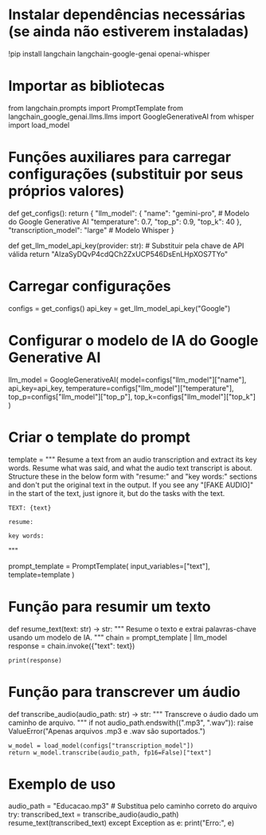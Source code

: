 # Instalar dependências necessárias (se ainda não estiverem instaladas)
!pip install langchain langchain-google-genai openai-whisper

# Importar as bibliotecas
from langchain.prompts import PromptTemplate
from langchain_google_genai.llms.llms import GoogleGenerativeAI
from whisper import load_model

# Funções auxiliares para carregar configurações (substituir por seus próprios valores)
def get_configs():
    return {
        "llm_model": {
            "name": "gemini-pro",  # Modelo do Google Generative AI
            "temperature": 0.7,
            "top_p": 0.9,
            "top_k": 40
        },
        "transcription_model": "large"  # Modelo Whisper
    }

def get_llm_model_api_key(provider: str):
    # Substituir pela chave de API válida
    return "AIzaSyDQvP4cdQCh2ZxUCP546DsEnLHpXOS7TYo"

# Carregar configurações
configs = get_configs()
api_key = get_llm_model_api_key("Google")

# Configurar o modelo de IA do Google Generative AI
llm_model = GoogleGenerativeAI(
    model=configs["llm_model"]["name"],
    api_key=api_key,
    temperature=configs["llm_model"]["temperature"],
    top_p=configs["llm_model"]["top_p"],
    top_k=configs["llm_model"]["top_k"]
)

# Criar o template do prompt
template = """
    Resume a text from an audio transcription and extract its key words.
    Resume what was said, and what the audio text transcript is about.
    Structure these in the below form with "resume:" and "key words:" sections and
    don't put the original text in the output.
    If you see any "[FAKE AUDIO]" in the start of the text, just ignore it, but do the tasks with the text.

    TEXT: {text}

    resume:

    key words:
"""

prompt_template = PromptTemplate(
    input_variables=["text"],
    template=template
)

# Função para resumir um texto
def resume_text(text: str) -> str:
    """
    Resume o texto e extrai palavras-chave usando um modelo de IA.
    """
    chain = prompt_template | llm_model
    response = chain.invoke({"text": text})

    print(response)

# Função para transcrever um áudio
def transcribe_audio(audio_path: str) -> str:
    """
    Transcreve o áudio dado um caminho de arquivo.
    """
    if not audio_path.endswith((".mp3", ".wav")):
        raise ValueError("Apenas arquivos .mp3 e .wav são suportados.")

    w_model = load_model(configs["transcription_model"])
    return w_model.transcribe(audio_path, fp16=False)["text"]

# Exemplo de uso
audio_path = "Educacao.mp3"  # Substitua pelo caminho correto do arquivo
try:
    transcribed_text = transcribe_audio(audio_path)
    resume_text(transcribed_text)
except Exception as e:
    print("Erro:", e)
